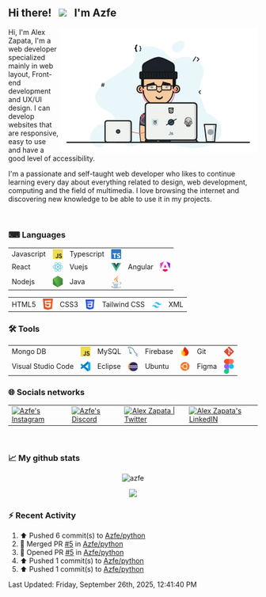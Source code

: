 <!--
**Azfe/Azfe** is a ✨ _special_ ✨ repository because its `README.md` (this file) appears on your GitHub profile.

Here are some ideas to get you started:

- 🔭 I’m currently working on ...
- 🌱 I’m currently learning ...
- 👯 I’m looking to collaborate on ...
- 🤔 I’m looking for help with ...
- 💬 Ask me about ...
- 📫 How to reach me: ...
- 😄 Pronouns: ...
- ⚡ Fun fact: ...
-->

<h2> 
  Hi there! &nbsp; <img src="https://media.giphy.com/media/hvRJCLFzcasrR4ia7z/giphy.gif" width="25px"> &nbsp; I'm Azfe &nbsp;
</h2> 

<img align="right" alt="GIF" src="https://github.com/Azfe/Azfe/blob/main/programming2.gif?raw=true" width="400" />

<div>
  <p>
    Hi, I'm Alex Zapata, I'm a web developer specialized mainly in web layout, Front-end development and UX/UI design. I can develop websites that are responsive, easy to use and have a good level of accessibility.
  </p>
  <p>
    I'm a passionate and self-taught web developer who likes to continue learning every day about everything related to design, web development, computing and the field of multimedia.
    I love browsing the internet and discovering new knowledge to be able to use it in my projects.
  </p> 
</div>

<br/>

### ⌨ Languages

<table>
  <tr>
    <td>Javascript</td>
    <td><img src="https://raw.githubusercontent.com/Azfe/Azfe/a39016b9e1e5b481df54f65d1bbc46c7a996b4d4/javascript.svg" width="20" align="center" alt="JS Logo"></td>
    <td>Typescript</td>
    <td><img src="https://raw.githubusercontent.com/Azfe/Azfe/585340c39b95f2909ca4b1cc978cf1b3383eb64b/logos/typescript.svg" width="20" align="center" alt="TS Logo"></td>
    <td></td>
    <td></td>
  </tr>  
  <tr>
    <td>React</td>
    <td><img src="https://raw.githubusercontent.com/Azfe/Azfe/1777b1789873bb194ea889a0b895c2a21e2e4195/logos/react_dark.svg" width="20" align="center" alt="React Logo"></td>
    <td>Vuejs</td>
    <td><img src="https://raw.githubusercontent.com/Azfe/Azfe/0748fc29ea024f7e0ad7da90aa9c098e00c4226e/vue.svg" width="20" align="center" alt="Vuejs Logo"></td>
    <td>Angular</td>
    <td><img src="https://raw.githubusercontent.com/Azfe/Azfe/2baa8154cecc666f9f3ece2b0991f41bb4291480/logos/angular.svg" width="20" align="center" alt="Angular Logo"></td>
  </tr>
  <tr>
    <td>Nodejs</td>
    <td><img src="https://raw.githubusercontent.com/Azfe/Azfe/e5df47080c67b19927fdac3b57b6141240895a92/logos/nodejs.svg" width="20" align="center" alt="Node Logo"></td>
    <td>Java</td>
    <td><img src="https://raw.githubusercontent.com/Azfe/Azfe/0d482b170792979bbbc6488132959e9c3394c735/logos/java.svg" width="20" align="center" alt="Java Logo"></td>
  </tr>
</table>

<table>
  <tr>
    <td>HTML5</td>
    <td><img src="https://raw.githubusercontent.com/Azfe/Azfe/a338eab23f5b5adb7ba608ce61415a1112e5b2cd/logos/html5.svg" width="20" align="center" alt="HTML5 Logo"></td>  
    <td>CSS3</td>
    <td><img src="https://raw.githubusercontent.com/Azfe/Azfe/6d300911b365553031194db5a4e947c00be3c012/logos/css_old.svg" width="20" align="center" alt="CSS3 Logo"></td>  
    <td>Tailwind CSS</td>
    <td><img src="https://raw.githubusercontent.com/Azfe/Azfe/585340c39b95f2909ca4b1cc978cf1b3383eb64b/logos/tailwindcss.svg" width="20" align="center" alt="Tailwind Logo"></td>  
    <td>XML</td>
    <!--<td><img src="" width="20" alt="XML Logo"></td>-->
  </tr>
</table>

<!--
<code><img height="30" src="https://raw.githubusercontent.com/github/explore/80688e429a7d4ef2fca1e82350fe8e3517d3494d/topics/javascript/javascript.png"></code>
<code><img height="30" src="https://img.icons8.com/?size=160&id=Xf1sHBmY73hA&format=png"></code>
<code><img height="30" src="https://encrypted-tbn0.gstatic.com/images?q=tbn:ANd9GcSqh8cEQwGnjkf79dSQJUtvmG0Qpu3ImK5wdei28k4nweGIVXLFzHwyGd8ep6I7_VaALPU&usqp=CAU"></code>
<code><img height="30" src="https://banner2.cleanpng.com/20180718/cbh/4924da87f795e6a7242d3f32fcd4b413.webp"></code>
<code><img height="30" src="https://static-00.iconduck.com/assets.00/angular-icon-483x512-3apnmqn2.png"></code>
<code><img height="30" src="https://raw.githubusercontent.com/github/explore/80688e429a7d4ef2fca1e82350fe8e3517d3494d/topics/nodejs/nodejs.png"></code>
<code><img height="30" src="https://www.citypng.com/public/uploads/preview/hd-java-logo-transparent-background-701751694771845zainlxmlfo.png"></code>

<code><img src="https://upload.wikimedia.org/wikipedia/commons/thumb/6/61/HTML5_logo_and_wordmark.svg/768px-HTML5_logo_and_wordmark.svg.png" alt="HTML5" width="30"></code>
<code><img src="https://cdn-icons-png.flaticon.com/512/919/919826.png" alt="CSS3" width="30"></code>
<code><img src="https://w7.pngwing.com/pngs/650/774/png-transparent-xml-schema-document-type-definition-configuration-file-parsing-raspberry-logo-miscellaneous-text-rectangle.png" alt="XML" width="30"></code>
-->

### 🛠️ Tools

<table>
  <tr>
    <td>Mongo DB</td>
    <td><img src="https://raw.githubusercontent.com/Azfe/Azfe/a39016b9e1e5b481df54f65d1bbc46c7a996b4d4/javascript.svg" width="20" align="center" alt="JS Logo"></td>  
    <td>MySQL</td>
    <td><img src="https://raw.githubusercontent.com/Azfe/Azfe/5a6af849c55f67e699c8d1feaa5b836230b12d99/logos/mysql.svg" width="20" align="center" alt="MySQL Logo"></td>
    <td>Firebase</td>
    <td><img src="https://raw.githubusercontent.com/Azfe/Azfe/77722c5ef75bce5b7ed93b7a9c01e1028c2829d1/firebase.svg" width="20" align="center" alt="Firebase Logo"></td>  
    <td>Git</td>
    <td><img src="https://raw.githubusercontent.com/Azfe/Azfe/2baa8154cecc666f9f3ece2b0991f41bb4291480/logos/git.svg" width="20" align="center" alt="Git Logo"></td>
  </tr>  
  <tr>
    <td>Visual Studio Code</td>
    <td><img src="https://raw.githubusercontent.com/Azfe/Azfe/82575438d668bd900bcdb366b30facf15c99636a/logos/vscode.svg" width="20" align="center" alt="VSC Logo"></td>
    <td>Eclipse</td>
    <td><img src="https://raw.githubusercontent.com/Azfe/Azfe/a5373cfa83efdd378c89af9a56fe78caba1dc60d/eclipse.svg" width="20" align="center" alt="Eclipse Logo"></td>
    <td>Ubuntu</td>
    <td><img src="https://raw.githubusercontent.com/Azfe/Azfe/0748fc29ea024f7e0ad7da90aa9c098e00c4226e/logos/ubuntu.svg" width="20" align="center" alt="Ubuntu Logo"></td>
    <td>Figma</td>
    <td><img src="https://raw.githubusercontent.com/Azfe/Azfe/0a4d5d6766f128cd98ca017a7396dcb7a60893ad/logos/figma.svg" width="20" align="center" alt="Figma Logo"></td>
  </tr>  
</table>
<!--
<code><img height="30" src="https://w7.pngwing.com/pngs/956/695/png-transparent-mongodb-original-wordmark-logo-icon-thumbnail.png"></code>
<code><img height="30" src="https://raw.githubusercontent.com/github/explore/80688e429a7d4ef2fca1e82350fe8e3517d3494d/topics/mysql/mysql.png" alt="mysql"></code>
<code><img height="30" src="https://raw.githubusercontent.com/github/explore/80688e429a7d4ef2fca1e82350fe8e3517d3494d/topics/firebase/firebase.png"></code>
<code><img height="30" src="https://raw.githubusercontent.com/github/explore/80688e429a7d4ef2fca1e82350fe8e3517d3494d/topics/git/git.png"></code>
<code><img height="30" src="https://upload.wikimedia.org/wikipedia/commons/thumb/2/2d/Visual_Studio_Code_1.18_icon.svg/1200px-Visual_Studio_Code_1.18_icon.svg.png" alt="vscode"></code>
<code><img height="30" src="https://cdn.worldvectorlogo.com/logos/eclipse-11.svg" alt="Eclipse"></code>
<code><img height="30" src="https://raw.githubusercontent.com/github/explore/80688e429a7d4ef2fca1e82350fe8e3517d3494d/topics/ubuntu/ubuntu.png" alt="Ubuntu"></code>
<code><img height="30" src="https://static-00.iconduck.com/assets.00/apps-figma-icon-1024x1024-cb4t8vyj.png" alt="Figma"></code>
-->
<!--
<code><img src="" alt="" width=""></code>
-->

### 🌐 Socials networks <br />
<table>
  <tr>
    <td>
      <a href="https://www.instagram.com/azfe1984/">
        <img align="center" alt="Azfe's Instagram" width="22px" src="https://raw.githubusercontent.com/hussainweb/hussainweb/main/icons/instagram.png" />
      </a>
    </td>
    <td>
      <a href="https://discord.gg/Azfe#3154">
        <img align="center" alt="Azfe's Discord" width="22px" src="https://static.vecteezy.com/system/resources/previews/023/741/066/non_2x/discord-logo-icon-social-media-icon-free-png.png" />
      </a>
    </td>
    <td>
      <a href="https://twitter.com/AlexZapata1984">
        <img align="center" alt="Alex Zapata | Twitter" width="22px" src="https://upload.wikimedia.org/wikipedia/commons/5/57/X_logo_2023_%28white%29.png" />
      </a>
    </td>
    <td>
      <a href="https://www.linkedin.com/in/alejandrozapataf/">
        <img align="center" alt="Alex Zapata's LinkedIN" width="22px" src="https://upload.wikimedia.org/wikipedia/commons/c/ca/LinkedIn_logo_initials.png" />
      </a>
    </td>
  </tr>
</table>
<br>
<!--
![](https://visitor-badge.glitch.me/badge?page_id=azfe.azfe)
-->

 ### 📈 My github stats

<p align="center"> <img src="https://github-readme-stats.vercel.app/api?username=Azfe&show_icons=true&theme=gotham" width=480 alt="azfe" />

<p align="center">
  <img src="https://github-readme-stats.vercel.app/api/top-langs/?username=azfe&hide=blade&theme=gotham&show_icons=true&layout=compact" width=480/>
</p>
<!--
<p align="center">
  <img src="https://github-readme-stats.vercel.app/api/top-langs?username=azfe&hide=blade&theme=algolia&show_icons=true)" width=500/>
</p>
-->

### ⚡ Recent Activity

<!--RECENT_ACTIVITY:start-->
1. ⬆️ Pushed 6 commit(s) to [Azfe/python](https://github.com/Azfe/python)<br>
2. 🎉 Merged PR [#5](https://github.com/Azfe/python/pull/5) in [Azfe/python](https://github.com/Azfe/python)<br>
3. 💪 Opened PR [#5](https://github.com/Azfe/python/pull/5) in [Azfe/python](https://github.com/Azfe/python)<br>
4. ⬆️ Pushed 1 commit(s) to [Azfe/python](https://github.com/Azfe/python)<br>
5. ⬆️ Pushed 1 commit(s) to [Azfe/python](https://github.com/Azfe/python)<br>
<!--RECENT_ACTIVITY:end-->
<!--RECENT_ACTIVITY:last_update-->
Last Updated: Friday, September 26th, 2025, 12:41:40 PM
<!--RECENT_ACTIVITY:last_update_end-->
